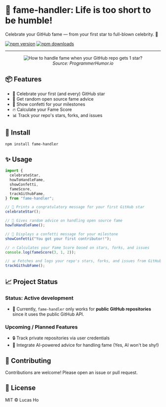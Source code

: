 # 🎉 fame-handler: Life is too short to be humble!

Celebrate your GitHub fame — from your first star to full-blown celebrity. 🌟

[![npm version](https://img.shields.io/npm/v/fame-handler)](https://www.npmjs.com/package/fame-handler)
[![npm downloads](https://img.shields.io/npm/dm/fame-handler)](https://www.npmjs.com/package/fame-handler)

---

<p align="center">
  <img src="https://i.programmerhumor.io/2021/09/programmerhumor-io-linux-memes-backend-memes-dc4064d1c27e030.jpg" alt="How to handle fame when your GitHub repo gets 1 star?"><br>
  <em>Source: ProgrammerHumor.io</em>
</p>

## 📦 Features

- 🎉 Celebrate your first (and every) GitHub star
- 🧠 Get random open source fame advice
- 🎊 Show confetti for your milestones
- 🔥 Calculate your Fame Score
- 📊 Track your repo's stars, forks, and issues

## 🚀 Install

```bash
npm install fame-handler
```

## ✨ Usage

```typescript
import {
  celebrateStar,
  howToHandleFame,
  showConfetti,
  fameScore,
  trackGithubFame,
} from "fame-handler";

// 🎉 Prints a congratulatory message for your first GitHub star
celebrateStar();

// 🧠 Gives random advice on handling open source fame
howToHandleFame();

// 🎊 Displays a confetti message for your milestone
showConfetti("You got your first contributor!");

// 🔥 Calculates your Fame Score based on stars, forks, and issues
console.log(fameScore(3, 1, 2));

// 📊 Fetches and logs your repo's stars, forks, and issues from GitHub
trackGithubFame();
```

## 📈 Project Status

### Status: Active development

- 🚧 Currently, `fame-handler` only works for **public GitHub repositories** since it uses the public GitHub API.

### Upcoming / Planned Features

- 🔒 Track private repositories via user credentials
- 🤖 Integrate AI-powered advice for handling fame (Yes, AI won't be shy!)

## 🤝 Contributing

Contributions are welcome! Please open an issue or pull request.

## 📄 License

MIT © Lucas Ho
